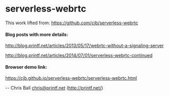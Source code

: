 serverless-webrtc
=================

This work lifted from: https://github.com/cjb/serverless-webrtc

#### Blog posts with more details:

http://blog.printf.net/articles/2013/05/17/webrtc-without-a-signaling-server

http://blog.printf.net/articles/2014/07/01/serverless-webrtc-continued

#### Browser demo link:

https://cjb.github.io/serverless-webrtc/serverless-webrtc.html

-- Chris Ball <chris@printf.net> (http://printf.net/)
